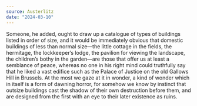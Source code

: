 ```yaml
---
source: Austerlitz
date: "2024-03-10"
---
```


Someone, he added, ought to draw up a catalogue of types of
buildings listed in order of size, and it would be immediately obvious that
domestic buildings of less than normal size—the little cottage in the fields, the
hermitage, the lockkeeper’s lodge, the pavilion for viewing the landscape, the
children’s bothy in the garden—are those that offer us at least a semblance of
peace, whereas no one in his right mind could truthfully say that he liked a vast
edifice such as the Palace of Justice on the old Gallows Hill in Brussels. At the
most we gaze at it in wonder, a kind of wonder which in itself is a form of
dawning horror, for somehow we know by instinct that outsize buildings cast the
shadow of their own destruction before them, and are designed from the first
with an eye to their later existence as ruins.
